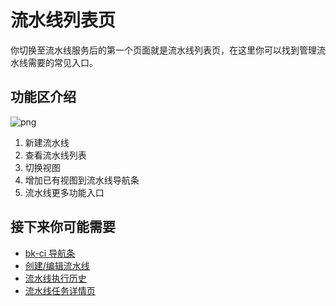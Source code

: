 # 流水线列表页

你切换至流水线服务后的第一个页面就是流水线列表页，在这里你可以找到管理流水线需要的常见入口。

## 功能区介绍 

![png](../../assets/service_pipeline_list.png)

1. 新建流水线
2. 查看流水线列表
3. 切换视图
4. 增加已有视图到流水线导航条
5. 流水线更多功能入口

## 接下来你可能需要

* [bk-ci 导航条](../Console.md)
* [创建/编辑流水线](pipeline-edit.md)
* [流水线执行历史](pipeline-history.md)
* [流水线任务详情页](pipeline-detail.md)
